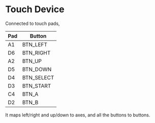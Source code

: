# Touch Device

Connected to touch pads,

| Pad | Button |
| -- | -- |
| A1 | BTN_LEFT |
| D6 | BTN_RIGHT |
| A2 | BTN_UP |
| D5 | BTN_DOWN |
| D4 | BTN_SELECT |
| D3 | BTN_START |
| C4 | BTN_A |
| D2 | BTN_B |

It maps left/right and up/down to axes, and all the buttons to buttons.

